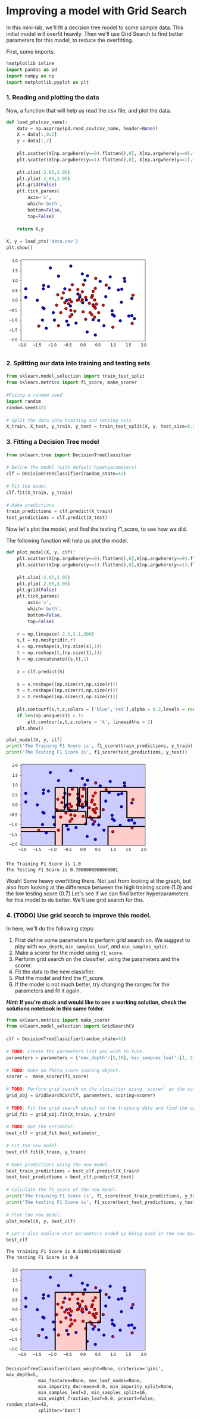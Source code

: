 
# Improving a model with Grid Search

In this mini-lab, we'll fit a decision tree model to some sample data. This initial model will overfit heavily. Then we'll use Grid Search to find better parameters for this model, to reduce the overfitting.

First, some imports.


```python
%matplotlib inline
import pandas as pd
import numpy as np
import matplotlib.pyplot as plt
```

### 1. Reading and plotting the data
Now, a function that will help us read the csv file, and plot the data.


```python
def load_pts(csv_name):
    data = np.asarray(pd.read_csv(csv_name, header=None))
    X = data[:,0:2]
    y = data[:,2]

    plt.scatter(X[np.argwhere(y==0).flatten(),0], X[np.argwhere(y==0).flatten(),1],s = 50, color = 'blue', edgecolor = 'k')
    plt.scatter(X[np.argwhere(y==1).flatten(),0], X[np.argwhere(y==1).flatten(),1],s = 50, color = 'red', edgecolor = 'k')
    
    plt.xlim(-2.05,2.05)
    plt.ylim(-2.05,2.05)
    plt.grid(False)
    plt.tick_params(
        axis='x',
        which='both',
        bottom=False,
        top=False)

    return X,y

X, y = load_pts('data.csv')
plt.show()
```


![png](output_3_0.png)


### 2. Splitting our data into training and testing sets


```python
from sklearn.model_selection import train_test_split
from sklearn.metrics import f1_score, make_scorer

#Fixing a random seed
import random
random.seed(42)

# Split the data into training and testing sets
X_train, X_test, y_train, y_test = train_test_split(X, y, test_size=0.2, random_state=42)
```

### 3. Fitting a Decision Tree model


```python
from sklearn.tree import DecisionTreeClassifier

# Define the model (with default hyperparameters)
clf = DecisionTreeClassifier(random_state=42)

# Fit the model
clf.fit(X_train, y_train)

# Make predictions
train_predictions = clf.predict(X_train)
test_predictions = clf.predict(X_test)
```

Now let's plot the model, and find the testing f1_score, to see how we did.

The following function will help us plot the model.


```python
def plot_model(X, y, clf):
    plt.scatter(X[np.argwhere(y==0).flatten(),0],X[np.argwhere(y==0).flatten(),1],s = 50, color = 'blue', edgecolor = 'k')
    plt.scatter(X[np.argwhere(y==1).flatten(),0],X[np.argwhere(y==1).flatten(),1],s = 50, color = 'red', edgecolor = 'k')

    plt.xlim(-2.05,2.05)
    plt.ylim(-2.05,2.05)
    plt.grid(False)
    plt.tick_params(
        axis='x',
        which='both',
        bottom=False,
        top=False)

    r = np.linspace(-2.1,2.1,300)
    s,t = np.meshgrid(r,r)
    s = np.reshape(s,(np.size(s),1))
    t = np.reshape(t,(np.size(t),1))
    h = np.concatenate((s,t),1)

    z = clf.predict(h)

    s = s.reshape((np.size(r),np.size(r)))
    t = t.reshape((np.size(r),np.size(r)))
    z = z.reshape((np.size(r),np.size(r)))

    plt.contourf(s,t,z,colors = ['blue','red'],alpha = 0.2,levels = range(-1,2))
    if len(np.unique(z)) > 1:
        plt.contour(s,t,z,colors = 'k', linewidths = 2)
    plt.show()
```


```python
plot_model(X, y, clf)
print('The Training F1 Score is', f1_score(train_predictions, y_train))
print('The Testing F1 Score is', f1_score(test_predictions, y_test))
```


![png](output_11_0.png)


    The Training F1 Score is 1.0
    The Testing F1 Score is 0.7000000000000001


Woah! Some heavy overfitting there. Not just from looking at the graph, but also from looking at the difference between the high training score (1.0) and the low testing score (0.7).Let's see if we can find better hyperparameters for this model to do better. We'll use grid search for this.

### 4. (TODO) Use grid search to improve this model.

In here, we'll do the following steps:
1. First define some parameters to perform grid search on. We suggest to play with `max_depth`, `min_samples_leaf`, and `min_samples_split`.
2. Make a scorer for the model using `f1_score`.
3. Perform grid search on the classifier, using the parameters and the scorer.
4. Fit the data to the new classifier.
5. Plot the model and find the f1_score.
6. If the model is not much better, try changing the ranges for the parameters and fit it again.

**_Hint:_ If you're stuck and would like to see a working solution, check the solutions notebook in this same folder.**


```python
from sklearn.metrics import make_scorer
from sklearn.model_selection import GridSearchCV

clf = DecisionTreeClassifier(random_state=42)

# TODO: Create the parameters list you wish to tune.
parameters = parameters = {'max_depth':[5,10],'min_samples_leaf':[1, 2 ,3 ,4 ,5 ,6], 'min_samples_split': list(range(2, 20))}

# TODO: Make an fbeta_score scoring object.
scorer =  make_scorer(f1_score)

# TODO: Perform grid search on the classifier using 'scorer' as the scoring method.
grid_obj = GridSearchCV(clf, parameters, scoring=scorer)

# TODO: Fit the grid search object to the training data and find the optimal parameters.
grid_fit = grid_obj.fit(X_train, y_train)

# TODO: Get the estimator.
best_clf = grid_fit.best_estimator_

# Fit the new model.
best_clf.fit(X_train, y_train)

# Make predictions using the new model.
best_train_predictions = best_clf.predict(X_train)
best_test_predictions = best_clf.predict(X_test)

# Calculate the f1_score of the new model.
print('The training F1 Score is', f1_score(best_train_predictions, y_train))
print('The testing F1 Score is', f1_score(best_test_predictions, y_test))

# Plot the new model.
plot_model(X, y, best_clf)

# Let's also explore what parameters ended up being used in the new model.
best_clf
```

    The training F1 Score is 0.8148148148148148
    The testing F1 Score is 0.8



![png](output_13_1.png)





    DecisionTreeClassifier(class_weight=None, criterion='gini', max_depth=5,
                max_features=None, max_leaf_nodes=None,
                min_impurity_decrease=0.0, min_impurity_split=None,
                min_samples_leaf=2, min_samples_split=16,
                min_weight_fraction_leaf=0.0, presort=False, random_state=42,
                splitter='best')


